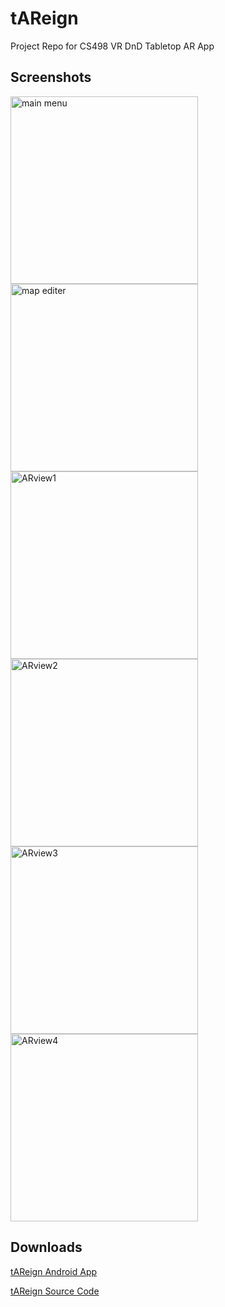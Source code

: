# tAReign
Project Repo for CS498 VR DnD Tabletop AR App

## Screenshots
<img src="screenshots/0.png" alt="main menu" width="300"/>
<img src="screenshots/1.png" alt="map editer" width="300"/>
<br>
<img src="screenshots/2.png" alt="ARview1" width="300"/>
<img src="screenshots/3.png" alt="ARview2" width="300"/>
<br>
<img src="screenshots/4.png" alt="ARview3" width="300"/>
<img src="screenshots/5.png" alt="ARview4" width="300"/>

## Downloads
[tAReign Android App](https://github.com/tAReign/tAReign/raw/master/tAReign.apk)

[tAReign Source Code](https://github.com/tAReign/tAReign/raw/master/tAReign_src.zip)